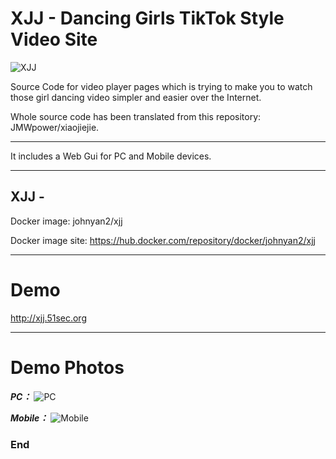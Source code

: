 # XJJ - Dancing Girls TikTok Style Video Site
![XJJ](https://p.51sec.org/file/netsec/2022/10/logo.png "Logo")

Source Code for video player pages which is trying to make you to watch those girl dancing video simpler and easier over the Internet. 

Whole source code has been translated from this repository: JMWpower/xiaojiejie.

------------

It includes a Web Gui for PC and Mobile devices. 

------------

## XJJ -
Docker image: johnyan2/xjj

Docker image site: https://hub.docker.com/repository/docker/johnyan2/xjj


------------

# Demo
<http://xjj.51sec.org>

------------

# Demo Photos

***PC：***
![PC](https://p.51sec.org/file/netsec/2022/10/MobaXterm_G0dt5dBwfp.png "PC")

***Mobile：***
![Mobile](https://ftp.bmp.ovh/imgs/2020/06/e6b0848986829db1.jpg "Mobile")

### End
